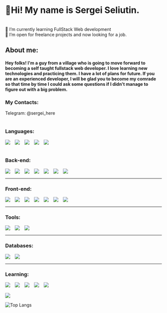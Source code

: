 <h1>
     🤘Hi! My name is Sergei Seliutin.
  </h1>
<br/>
🌱 I’m currently learning FullStack Web development
<br />
👯 I’m open for freelance projects and now looking for a job.

<br/>
<h2>About me:</h2>
<h4>
Hey folks! I'm a guy from a village who is going to move forward to becoming a self taught fullstack web developer. I love learning new technologies and practicing them. I have a lot of plans for future. If you are an experienced developer, I will be glad you to become my comrade so that time by time I could ask some questions if I didn't manage to figure out with a big problem.
</h4>
<h3>My Contacts:</h3>
Telegram: @sergei_here
<br />
<br />

<h3>Languages:</h3>

<img align="left" style="margin-right:15px" src="https://img.shields.io/badge/-Python-090909?style=for-the-badge&logo=python">
<img align="left" style="margin-right:15px" src="https://img.shields.io/badge/-JavaScript-090909?style=for-the-badge&logo=javascript">
<img align="left" style="margin-right:15px" src="https://img.shields.io/badge/-Html-090909?style=for-the-badge&logo=html5">
<img align="left" style="margin-right:15px" src="https://img.shields.io/badge/-Css3-090909?style=for-the-badge&logo=css3">
<img align="left" style="margin-right:15px" src="https://img.shields.io/badge/-Sass-090909?style=for-the-badge&logo=sass">

<br/>
<br/>

<!-- ###Tools: -->

<h3>Back-end:</h3>
<img align="left" style="margin-right:15px" src="https://img.shields.io/badge/-Django-090909?style=for-the-badge&logo=Django">
<img align="left" style="margin-right:15px" src="https://img.shields.io/badge/-DRF-090909?style=for-the-badge&logo=Django%20Rest%20Framework">
<img align="left" style="margin-right:15px" src="https://img.shields.io/badge/-Celery-090909?style=for-the-badge&logo=Celery">
<img align="left" style="margin-right:15px" src="https://img.shields.io/badge/-FastAPI-090909?style=for-the-badge&logo=FastAPI">
<img align="left" style="margin-right:15px" src="https://img.shields.io/badge/-Express-090909?style=for-the-badge&logo=Express">
<img align="left" style="margin-right:15px" src="https://img.shields.io/badge/-Nodejs-090909?style=for-the-badge&logo=node.js">
<img align="left" style="margin-right:15px" src="https://img.shields.io/badge/-SqlAlchemy-090909?style=for-the-badge&logo=SqlAlchemy">

<br />
<hr />

<h3>Front-end:</h3>
<img align="left" style="margin-right:15px" src="https://img.shields.io/badge/-React-090909?style=for-the-badge&logo=react">
<img align="left" style="margin-right:15px" src="https://img.shields.io/badge/-mobx-090909?style=for-the-badge&logo=Mobx">
<img align="left" style="margin-right:15px" src="https://img.shields.io/badge/-Vue-090909?style=for-the-badge&logo=Vue">
<img align="left" style="margin-right:15px" src="https://img.shields.io/badge/-Vuex-090909?style=for-the-badge&logo=Vuex">
<img align="left" style="margin-right:15px" src="https://img.shields.io/badge/-TailwindCSS-090909?style=for-the-badge&logo=TailwindCSS">
<img align="left" style="margin-right:15px" src="https://img.shields.io/badge/-Bulma-090909?style=for-the-badge&logo=Bulma">
<img align="left" style="margin-right:15px" src="https://img.shields.io/badge/-Bootstrap-090909?style=for-the-badge&logo=Bootstrap">


<br />
<hr />

<h3>Tools:</h3>
<img align="left" style="margin-right:15px" src="https://img.shields.io/badge/-Visual Studio Code-090909?style=for-the-badge&logo=visual%20studio%20code">
<img align="left" style="margin-right:15px" src="https://img.shields.io/badge/-git-090909?style=for-the-badge&logo=git">
<img align="left" style="margin-right:15px" src="https://img.shields.io/badge/-github-090909?style=for-the-badge&logo=github">

<br />
<hr />

<h3>Databases:</h3>
<img align="left" style="margin-right:15px" src="https://img.shields.io/badge/-Postgresql-090909?style=for-the-badge&logo=postgresql">
<img align="left" style="margin-right:15px" src="https://img.shields.io/badge/-Redis-090909?style=for-the-badge&logo=redis">

<br />
<hr>

<h3>Learning: </h3>
<img align="left" style="margin-right:15px" src="https://img.shields.io/badge/-TypeScript-090909?style=for-the-badge&logo=TypeScript">
<img align="left" style="margin-right:15px" src="https://img.shields.io/badge/-Docker-090909?style=for-the-badge&logo=Docker">
<img align="left" style="margin-right:15px" src="https://img.shields.io/badge/-Express-090909?style=for-the-badge&logo=Express">
<img align="left" style="margin-right:15px" src="https://img.shields.io/badge/-FastAPI-090909?style=for-the-badge&logo=FastAPI">
<img align="left" style="margin-right:15px" src="https://img.shields.io/badge/-NestJS-090909?style=for-the-badge&logo=NestJS">

<br/>
<br/>



<img src="https://github-readme-stats.vercel.app/api?username=serega%2Ds&theme=tokyonight&show_icons=true">

![Top Langs](https://github-readme-stats.vercel.app/api/top-langs/?username=serega%2Ds&layout=compact&theme=radical)
